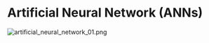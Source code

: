 # Artificial Neural Network (ANNs)

![artificial_neural_network_01.png](/dp4dl/blob/master/images/2022-03-28-ANNs/Single_Layer_Perceptron_Network_01.png "Figure-1, Single layer perceptron.")
